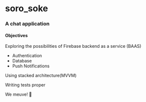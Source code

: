 # soro_soke

### A chat application

#### Objectives
Exploring the possibilities of Firebase backend as a service (BAAS)
  -  Authentication
  -  Database
  -  Push Notifications

Using stacked architecture(MVVM)

Writing tests proper

We meuve! 🚀

